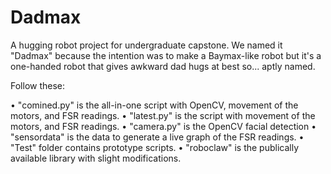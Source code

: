 # Dadmax
A hugging robot project for undergraduate capstone. We named it "Dadmax" because the intention was to make a Baymax-like robot but it's a one-handed robot that gives awkward dad hugs at best so... aptly named.

Follow these:

• "comined.py" is the all-in-one script with OpenCV, movement of the motors, and FSR readings.
• "latest.py" is the script with movement of the motors, and FSR readings.
• "camera.py" is the OpenCV facial detection
• "sensordata" is the data to generate a live graph of the FSR readings.
• "Test" folder contains prototype scripts.
• "roboclaw" is the publically available library with slight modifications.

